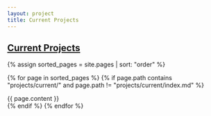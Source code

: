 ```yaml
---
layout: project
title: Current Projects
---
```


## <a href="/projects/current/">Current Projects</a>

<div class="row" markdown="0">

{% assign sorted_pages = site.pages | sort: "order" %}

{% for page in sorted_pages %}
  {% if page.path contains "projects/current/" and page.path != "projects/current/index.md" %}
    <div class="col-12">
      <div class="card">
          <div class="card-body">
              {{ page.content }}
          </div>
      </div>
    </div>
  {% endif %}
{% endfor %}

</div>
